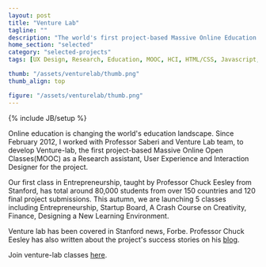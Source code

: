 ```yaml
---
layout: post
title: "Venture Lab"
tagline: ""
description: "The world's first project-based Massive Online Education Platform."
home_section: "selected"
category: "selected-projects"
tags: [UX Design, Research, Education, MOOC, HCI, HTML/CSS, Javascript, Twitter Bootstrap, Ruby on Rails]

thumb: "/assets/venturelab/thumb.png"
thumb_align: top

figure: "/assets/venturelab/thumb.png"
---
```

{% include JB/setup %}

Online education is changing the world's education landscape.  Since February 2012, I worked with Professor Saberi and Venture Lab team, to develop Venture-lab, the first project-based Massive Online Open Classes(MOOC) as a Research assistant, User Experience and Interaction Designer for the project.

Our first class in Entrepreneurship, taught by Professor Chuck Eesley from Stanford, has total around 80,000 students from over 150 countries and 120 final project submissions.  This autumn, we are launching 5 classes including Entrepreneurship, Startup Board, A Crash Course on Creativity, Finance, Designing a New Learning Environment.

Venture lab has been covered in Stanford news, Forbe. Professor Chuck Eesley has also written about the project's success stories on his [blog](http://eesley.blogspot.com/).

Join venture-lab classes [here](http://venture-lab.org).
